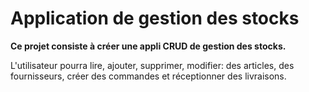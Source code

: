 # Application de gestion des stocks

**Ce projet consiste à créer une appli CRUD de gestion des stocks.**

L'utilisateur pourra lire, ajouter, supprimer, modifier: des articles, des fournisseurs, créer des commandes et réceptionner des livraisons.


